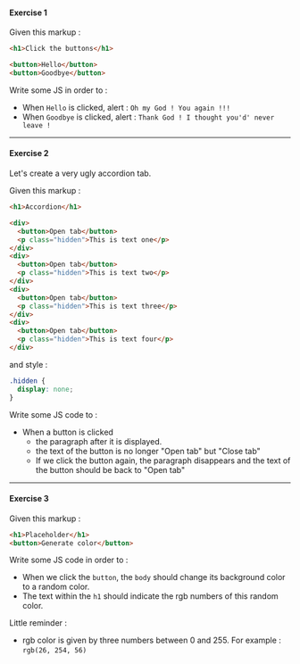 #### Exercise 1

Given this markup :

```html
<h1>Click the buttons</h1>

<button>Hello</button>
<button>Goodbye</button>
```

Write some JS in order to :

- When `Hello` is clicked, alert : `Oh my God ! You again !!!`
- When `Goodbye` is clicked, alert : `Thank God ! I thought you'd' never leave !`

---

#### Exercise 2

Let's create a very ugly accordion tab.

Given this markup :

```html
<h1>Accordion</h1>

<div>
  <button>Open tab</button>
  <p class="hidden">This is text one</p>
</div>
<div>
  <button>Open tab</button>
  <p class="hidden">This is text two</p>
</div>
<div>
  <button>Open tab</button>
  <p class="hidden">This is text three</p>
</div>
<div>
  <button>Open tab</button>
  <p class="hidden">This is text four</p>
</div>
```

and style :

```css
.hidden {
  display: none;
}
```

Write some JS code to :

- When a button is clicked
  - the paragraph after it is displayed.
  - the text of the button is no longer "Open tab" but "Close tab"
  - If we click the button again, the paragraph disappears and the text of the button should be back to "Open tab"

---

#### Exercise 3

Given this markup :

```html
<h1>Placeholder</h1>
<button>Generate color</button>
```

Write some JS code in order to :

- When we click the `button`, the `body` should change its background color to a random color.
- The text within the `h1` should indicate the rgb numbers of this random color.

Little reminder :

- rgb color is given by three numbers between 0 and 255. For example : `rgb(26, 254, 56)`
